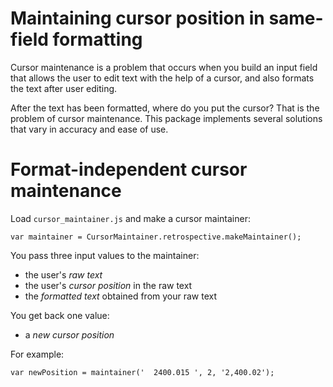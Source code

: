 # Maintaining cursor position in same-field formatting

Cursor maintenance is a problem that occurs when you build an input
field that allows the user to edit text with the help of a cursor, and
also formats the text after user editing.

After the text has been formatted, where do you put the cursor? That
is the problem of cursor maintenance. This package implements several
solutions that vary in accuracy and ease of use.


# Format-independent cursor maintenance

Load `cursor_maintainer.js` and make a cursor maintainer:

```
var maintainer = CursorMaintainer.retrospective.makeMaintainer();
```

You pass three input values to the maintainer:

- the user's *raw text*
- the user's *cursor position* in the raw text
- the *formatted text* obtained from your raw text

You get back one value:

- a *new cursor position*

For example:

```
var newPosition = maintainer('  2400.015 ', 2, '2,400.02');
```


